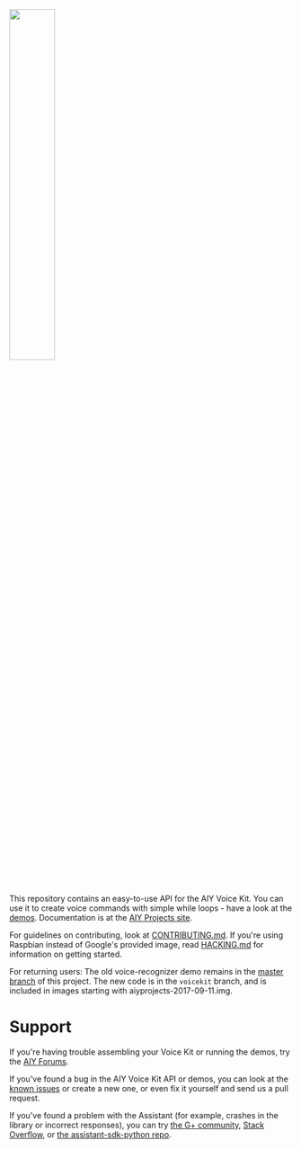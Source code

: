 <img src="https://aiyprojects.withgoogle.com/static/images/icons/aiy-square-logo.svg" width="40%">

This repository contains an easy-to-use API for the AIY Voice Kit.
You can use it to create voice commands with simple while loops - have a look at the [demos](https://github.com/google/aiyprojects-raspbian/tree/voicekit/src).
Documentation is at the [AIY Projects site](https://aiyprojects.withgoogle.com).

For guidelines on contributing, look at [CONTRIBUTING.md](CONTRIBUTING.md).
If you're using Raspbian instead of Google's provided image, read
[HACKING.md](HACKING.md) for information on getting started.

For returning users:
The old voice-recognizer demo remains in the [master branch](https://github.com/google/aiyprojects-raspbian/tree/master) of this project.
The new code is in the `voicekit` branch, and is included in images starting with aiyprojects-2017-09-11.img.

# Support

If you're having trouble assembling your Voice Kit or running the demos,
try the [AIY Forums](https://www.raspberrypi.org/forums/viewforum.php?f=114).

If you've found a bug in the AIY Voice Kit API or demos, you can look at the
[known issues](https://github.com/google/aiyprojects-raspbian/issues) or create
a new one, or even fix it yourself and send us a pull request.

If you've found a problem with the Assistant (for example, crashes in the
library or incorrect responses), you can try
[the G+ community](https://plus.google.com/communities/117537996116836200696),
[Stack Overflow](https://stackoverflow.com/questions/tagged/google-assistant-sdk),
or [the assistant-sdk-python repo](https://github.com/googlesamples/assistant-sdk-python/).
